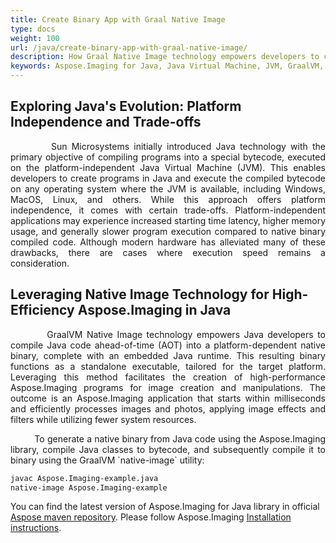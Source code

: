 ```yaml
---
title: Create Binary App with Graal Native Image
type: docs
weight: 100
url: /java/create-binary-app-with-graal-native-image/
description: How Graal Native Image technology empowers developers to compile high-performance Aspose.Imaging binary programs, offer fast application starts and efficient image processing.
keywords: Aspose.Imaging for Java, Java Virtual Machine, JVM, GraalVM, Native image, native binary, ahead-of-time, image creation, image manipulation, image effects, image processing, compile bytecode, platform independence
---
```


## Exploring Java's Evolution: Platform Independence and Trade-offs

<p align='justify'>
&nbsp;&nbsp;&nbsp;&nbsp;&nbsp;&nbsp;&nbsp;&nbsp;
Sun Microsystems initially introduced Java technology with the primary objective of compiling programs into a special bytecode, executed on the platform-independent Java Virtual Machine (JVM). This enables developers to create programs in Java and execute the compiled bytecode on any operating system where the JVM is available, including Windows, MacOS, Linux, and others. While this approach offers platform independence, it comes with certain trade-offs. Platform-independent applications may experience increased starting time latency, higher memory usage, and generally slower program execution compared to native binary compiled code. Although modern hardware has alleviated many of these drawbacks, there are cases where execution speed remains a consideration.
</p>

## Leveraging Native Image Technology for High-Efficiency Aspose.Imaging in Java

<p align='justify'>
&nbsp;&nbsp;&nbsp;&nbsp;&nbsp;&nbsp;&nbsp;&nbsp;
GraalVM Native Image technology empowers Java developers to compile Java code ahead-of-time (AOT) into a platform-dependent native binary, complete with an embedded Java runtime. This resulting binary functions as a standalone executable, tailored for the target platform. Leveraging this method facilitates the creation of high-performance Aspose.Imaging programs for image creation and manipulations. The outcome is an Aspose.Imaging application that starts within milliseconds and efficiently processes images and photos, applying image effects and filters while utilizing fewer system resources.
</p>

<p align='justify'>
&nbsp;&nbsp;&nbsp;&nbsp;&nbsp;&nbsp;&nbsp;&nbsp;
To generate a native binary from Java code using the Aspose.Imaging library, compile Java classes to bytecode, and subsequently compile it to binary using the GraalVM `native-image` utility:
</p>

```sh
javac Aspose.Imaging-example.java
native-image Aspose.Imaging-example
```

You can find the latest version of Aspose.Imaging for Java library in official <a href="https://releases.aspose.com/java/repo/com/aspose/aspose-imaging/">Aspose maven repository</a>. Please follow Aspose.Imaging <a href="https://docs.aspose.com/imaging/java/installation/">Installation instructions</a>. 
